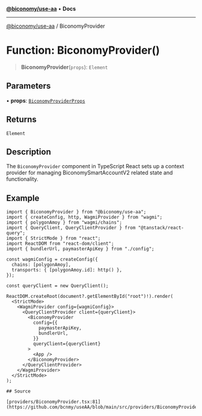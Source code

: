 [**@biconomy/use-aa**](../README.md) • **Docs**

***

[@biconomy/use-aa](../globals.md) / BiconomyProvider

# Function: BiconomyProvider()

> **BiconomyProvider**(`props`): `Element`

## Parameters

• **props**: [`BiconomyProviderProps`](../type-aliases/BiconomyProviderProps.md)

## Returns

`Element`

## Description

The `BiconomyProvider` component in TypeScript React sets up a context provider for managing BiconomySmartAccountV2 related state and functionality.

## Example

```tsx
import { BiconomyProvider } from "@biconomy/use-aa";
import { createConfig, http, WagmiProvider } from "wagmi";
import { polygonAmoy } from "wagmi/chains";
import { QueryClient, QueryClientProvider } from "@tanstack/react-query";
import { StrictMode } from "react";
import ReactDOM from "react-dom/client";
import { bundlerUrl, paymasterApiKey } from "./config";

const wagmiConfig = createConfig({
  chains: [polygonAmoy],
  transports: { [polygonAmoy.id]: http() },
});

const queryClient = new QueryClient();

ReactDOM.createRoot(document?.getElementById("root")!).render(
  <StrictMode>
    <WagmiProvider config={wagmiConfig}>
      <QueryClientProvider client={queryClient}>
        <BiconomyProvider
          config={{
            paymasterApiKey,
            bundlerUrl,
          }}
          queryClient={queryClient}
        >
          <App />
        </BiconomyProvider>
      </QueryClientProvider>
    </WagmiProvider>
  </StrictMode>
);

## Source

[providers/BiconomyProvider.tsx:81](https://github.com/bcnmy/useAA/blob/main/src/providers/BiconomyProvider.tsx#L81)
